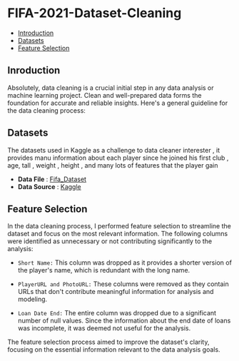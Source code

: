 # FIFA-2021-Dataset-Cleaning
- [Introduction](#Introduction)
- [Datasets](#Datasets)
- [Feature Selection](#Feature_Selection)






## Inroduction
Absolutely, data cleaning is a crucial initial step in any data analysis or machine learning project. Clean and well-prepared data forms the foundation for accurate and reliable insights. Here's a general guideline for the data cleaning process:


## Datasets 
The datasets used in Kaggle as a challenge to data cleaner interester , it provides manu information about each player since he joined his first club , age, tall , weight , height , and many lots of features that the player gain
- **Data File** : [Fifa_Dataset](https://github.com/AbdallahOdeh2/FIFA-2021-Dataset-Cleaning/blob/c1d79745ee7f6eb875d748ca873aa34dfd384f36/fifa21%20raw%20data%20v2.csv)
- **Data Source** : [Kaggle](https://www.kaggle.com/datasets/yagunnersya/fifa-21-messy-raw-dataset-for-cleaning-exploring/data?select=fifa21+raw+data+v2.csv)


## Feature Selection

In the data cleaning process, I performed feature selection to streamline the dataset and focus on the most relevant information. The following columns were identified as unnecessary or not contributing significantly to the analysis:

- `Short Name:` This column was dropped as it provides a shorter version of the player's name, which is redundant with the long name.

- `PlayerURL and PhotoURL:` These columns were removed as they contain URLs that don't contribute meaningful information for analysis and modeling.

- `Loan Date End:` The entire column was dropped due to a significant number of null values. Since the information about the end date of loans was incomplete, it was deemed not useful for the analysis.

The feature selection process aimed to improve the dataset's clarity, focusing on the essential information relevant to the data analysis goals.
